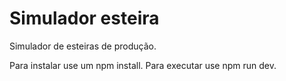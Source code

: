 # Simulador esteira

Simulador de esteiras de produção.

Para instalar use um npm install. Para executar use npm run dev.

